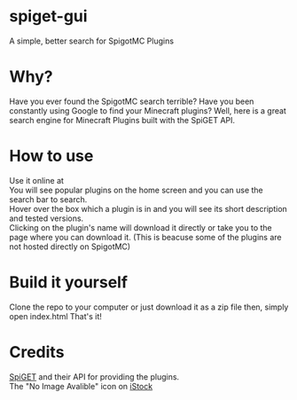# spiget-gui
A simple, better search for SpigotMC Plugins
# Why?
Have you ever found the SpigotMC search terrible? 
Have you been constantly using Google to find your Minecraft plugins?
Well, here is a great search engine for Minecraft Plugins built with the SpiGET API.
# How to use
Use it online at [](https://spigetsearch.netlify.app) \
You will see popular plugins on the home screen and you can use the search bar to search. \
Hover over the box which a plugin is in and you will see its short description and tested versions. \
Clicking on the plugin's name will download it directly or take you to the page where you can download it. (This is beacuse some of the plugins are not hosted directly on SpigotMC)
# Build it yourself
Clone the repo to your computer or just download it as a zip file then, simply open index.html
That's it!
# Credits
[SpiGET](https://spiget.org) and their API for providing the plugins. \
The "No Image Avalible" icon on [iStock](https://www.istockphoto.com/vector/no-image-vector-symbol-missing-available-icon-no-gallery-for-this-moment-placeholder-gm1460443157-494621319)
